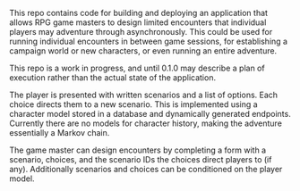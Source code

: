 This repo contains code for building and deploying an application that allows RPG game masters to design limited encounters that individual players may adventure through asynchronously. This could be used for running individual encounters in between game sessions, for establishing a campaign world or new characters, or even running an entire adventure.

This repo is a work in progress, and until 0.1.0 may describe a plan of execution rather than the actual state of the application.

The player is presented with written scenarios and a list of options. Each choice directs them to a new scenario. This is implemented using a character model stored in a database and dynamically generated endpoints. Currently there are no models for character history, making the adventure essentially a Markov chain.

The game master can design encounters by completing a form with a scenario, choices, and the scenario IDs the choices direct players to (if any). Additionally scenarios and choices can be conditioned on the player model.
